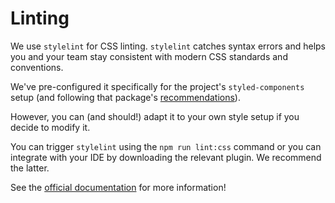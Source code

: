# Linting

We use `stylelint` for CSS linting. `stylelint` catches syntax errors and helps you and your team stay consistent with modern CSS standards and conventions.

We've pre-configured it specifically for the project's `styled-components` setup (and following that package's [recommendations](https://www.styled-components.com/docs/tooling#stylelint)).

However, you can (and should!) adapt it to your own style setup if you decide to modify it.

You can trigger `stylelint` using the `npm run lint:css` command or you can integrate with your IDE by downloading the relevant plugin. We recommend the latter.

See the [official documentation](https://stylelint.io/) for more information!
